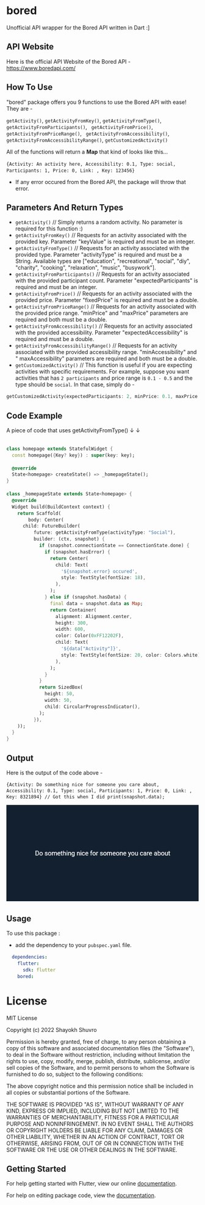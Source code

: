 # bored

Unofficial API wrapper for the Bored API written in Dart  :] 


## API Website

Here is the official API Website of the Bored API -\
https://www.boredapi.com/

## How To Use

"bored" package offers you 9 functions to use the Bored API with ease! They are -

`getActivity()`, `getActivityFromKey()`, `getActivityFromType()`, `getActivityFromParticipants()`, ` getActivityFromPrice()`, `getActivityFromPriceRange()`, ` getActivityFromAccessibility()`, `getActivityFromAccessibilityRange()`, `getCustomizedActivity()`

All of the functions will return a **Map** that kind of looks like this...

```{Activity: An activity here, Accessibility: 0.1, Type: social, Participants: 1, Price: 0, Link: , Key: 123456}```

* If any error occured from the Bored API, the package will throw that error.

## Parameters And Return Types

* ```getActivity()``` // Simply returns a random activity. No parameter is required for this function :)
* ```getActivityFromKey()``` // Requests for an activity associated with the provided key. Parameter "keyValue" is required and must be an integer.
* ```getActivityFromType()``` // Requests for an activity associated with the provided type. Parameter "activityType" is required and must be a String. Available types are ["education", "recreational", "social", "diy", "charity", "cooking", "relaxation", "music", "busywork"].
* ```getActivityFromParticipants()``` // Requests for an activity associated with the provided participant count. Parameter "expectedParticipants" is required and must be an integer.
* ```getActivityFromPrice()``` // Requests for an activity associated with the provided price. Parameter "fixedPrice" is required and must be a double.
* ```getActivityFromPriceRange()``` // Requests for an activity associated with the provided price range. "minPrice" and "maxPrice" parameters are required and both must be a double.
* ```getActivityFromAccessibility()``` // Requests for an activity associated with the provided accessibility. Parameter "expectedAccessibility" is required and must be a double.
* ```getActivityFromAccessibilityRange()``` // Requests for an activity associated with the provided accessibility range. "minAccessibility" and " maxAccessibility" parameters are required and both must be a double.
* ```getCustomizedActivity()``` // This function is useful if you are expecting activities with specific requirements. For example, suppose you want activities that has `2 participants` and price range is `0.1 - 0.5` and the type should be `social`. In that case, simply do - 
```dart
getCustomizedActivity(expectedParticipants: 2, minPrice: 0.1, maxPrice: 0.5, activityType: "Social") // you are awesome :)
```


## Code Example

A piece of code that uses getActivityFromType() ↓ &#8595;

```dart

class homepage extends StatefulWidget {
  const homepage({Key? key}) : super(key: key);

  @override
  State<homepage> createState() => _homepageState();
}

class _homepageState extends State<homepage> {
  @override
  Widget build(BuildContext context) {
    return Scaffold(
        body: Center(
      child: FutureBuilder(
          future: getActivityFromType(activityType: "Social"),
          builder: (ctx, snapshot) {
            if (snapshot.connectionState == ConnectionState.done) {
              if (snapshot.hasError) {
                return Center(
                  child: Text(
                    '${snapshot.error} occured',
                    style: TextStyle(fontSize: 18),
                  ),
                );
              } else if (snapshot.hasData) {
                final data = snapshot.data as Map;
                return Container(
                  alignment: Alignment.center,
                  height: 300,
                  width: 600,
                  color: Color(0xFF12202F),
                  child: Text(
                    '${data["Activity"]}',
                    style: TextStyle(fontSize: 20, color: Colors.white),
                  ),
                );
              }
            }
            return SizedBox(
              height: 50,
              width: 50,
              child: CircularProgressIndicator(),
            );
          }),
    ));
  }
}

```


## Output

Here is the output of the code above -

```
{Activity: Do something nice for someone you care about, Accessibility: 0.1, Type: social, Participants: 1, Price: 0, Link: , Key: 8321894} // Got this when I did print(snapshot.data);
```

<img src="https://raw.githubusercontent.com/ShayokhShorfuddin/bored/master/activity.png" />


## Usage

To use this package :

* add the dependency to your `pubspec.yaml` file.

```yaml
  dependencies:
    flutter:
      sdk: flutter
    bored:
```


# License
MIT License

Copyright (c) 2022 Shayokh Shuvro

Permission is hereby granted, free of charge, to any person obtaining a copy
of this software and associated documentation files (the "Software"), to deal
in the Software without restriction, including without limitation the rights
to use, copy, modify, merge, publish, distribute, sublicense, and/or sell
copies of the Software, and to permit persons to whom the Software is
furnished to do so, subject to the following conditions:

The above copyright notice and this permission notice shall be included in all
copies or substantial portions of the Software.

THE SOFTWARE IS PROVIDED "AS IS", WITHOUT WARRANTY OF ANY KIND, EXPRESS OR
IMPLIED, INCLUDING BUT NOT LIMITED TO THE WARRANTIES OF MERCHANTABILITY,
FITNESS FOR A PARTICULAR PURPOSE AND NONINFRINGEMENT. IN NO EVENT SHALL THE
AUTHORS OR COPYRIGHT HOLDERS BE LIABLE FOR ANY CLAIM, DAMAGES OR OTHER
LIABILITY, WHETHER IN AN ACTION OF CONTRACT, TORT OR OTHERWISE, ARISING FROM,
OUT OF OR IN CONNECTION WITH THE SOFTWARE OR THE USE OR OTHER DEALINGS IN THE
SOFTWARE.



## Getting Started

For help getting started with Flutter, view our online [documentation](https://flutter.io/).

For help on editing package code, view the [documentation](https://flutter.io/developing-packages/).
